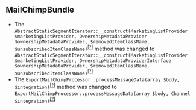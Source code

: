 MailChimpBundle
---------------
* The `AbstractStaticSegmentIterator::__construct(MarketingListProvider $marketingListProvider, OwnershipMetadataProvider $ownershipMetadataProvider, $removedItemClassName, $unsubscribedItemClassName)`<sup>[[?]](https://github.com/oroinc/OroCRMMailChimpBundle/tree/2.2.0/Provider/Transport/Iterator/AbstractStaticSegmentIterator.php#L50 "Oro\Bundle\MailChimpBundle\Provider\Transport\Iterator\AbstractStaticSegmentIterator")</sup> method was changed to `AbstractStaticSegmentIterator::__construct(MarketingListProvider $marketingListProvider, OwnershipMetadataProviderInterface $ownershipMetadataProvider, $removedItemClassName, $unsubscribedItemClassName)`<sup>[[?]](https://github.com/oroinc/OroCRMMailChimpBundle/tree/2.3.0/Provider/Transport/Iterator/AbstractStaticSegmentIterator.php#L50 "Oro\Bundle\MailChimpBundle\Provider\Transport\Iterator\AbstractStaticSegmentIterator")</sup>
* The `ExportMailChimpProcessor::processMessageData(array $body, $integration)`<sup>[[?]](https://github.com/oroinc/OroCRMMailChimpBundle/tree/2.2.0/Async/ExportMailChimpProcessor.php#L138 "Oro\Bundle\MailChimpBundle\Async\ExportMailChimpProcessor")</sup> method was changed to `ExportMailChimpProcessor::processMessageData(array $body, Channel $integration)`<sup>[[?]](https://github.com/oroinc/OroCRMMailChimpBundle/tree/2.3.0/Async/ExportMailChimpProcessor.php#L140 "Oro\Bundle\MailChimpBundle\Async\ExportMailChimpProcessor")</sup>

